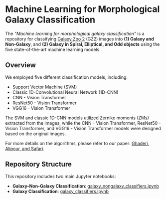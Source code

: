 # Machine Learning for Morphological Galaxy Classification

The *"Machine learning for morphological galaxy classification"* is a repository for classifying [Galaxy Zoo 2](https://data.galaxyzoo.org/#section-7) (GZ2) images into **(1) Galaxy and Non-Galaxy**, and **(2) Galaxy in Spiral, Elliptical, and Odd objects** using the five state-of-the-art machine learning models.

## Overview

We employed five different classification models, including:

- Support Vector Machine (SVM)
- Classic 1D-Convolutional Neural Network (1D-CNN)
- CNN - Vision Transformer
- ResNet50 - Vision Transformer
- VGG16 - Vision Transformer

The SVM and classic 1D-CNN models utilized Zernike moments (ZMs) extracted from the images, while the CNN - Vision Transformer, ResNet50 - Vision Transformer, and VGG16 - Vision Transformer models were designed based on the original images.

For more details on the algorithms, please refer to our paper: [Ghaderi, Alipour, and Safari](paperlink).

## Repository Structure

This repository includes two main Jupyter notebooks:

- **Galaxy-Non-Galaxy Classification**: [galaxy_nongalaxy_classifiers.ipynb](https://github.com/hmddev1/machine_learning_for_morphological_galaxy_classification/blob/main/galaxy_nongalaxy_classifiers.ipynb)
- **Galaxy Classification**: [galaxy_classifiers.ipynb](https://github.com/hmddev1/machine_learning_for_morphological_galaxy_classification/blob/main/galaxy_classifier.ipynb)

<!-- The Data includes: 

galaxy ZMs
galaxy non-galaxy -->


<!-- ## Getting Started

### Prerequisites

Ensure you have the following libraries installed:

```bash
pip install numpy pandas scikit-learn tensorflow keras -->
